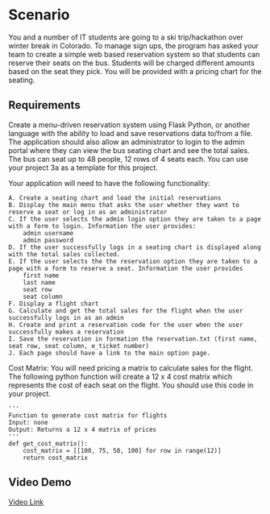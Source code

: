 # Scenario

You and a number of IT students are going to a ski trip/hackathon over winter break in Colorado. To manage sign ups, the program has asked your team to create a simple web based reservation system so that students can reserve their seats on the bus. Students will be charged different amounts based on the seat they pick. You will be provided with a pricing chart for the seating.

## Requirements

Create a menu-driven reservation system using Flask Python, or another language with the ability to load and save reservations data to/from a file. The application should also allow an administrator to login to the admin portal where they can view the bus seating chart and see the total sales. The bus can seat up to 48 people, 12 rows of 4 seats each. You can use your project 3a as a template for this project.

Your application will need to have the following functionality:

    A. Create a seating chart and load the initial reservations
    B. Display the main menu that asks the user whether they want to reserve a seat or log in as an administrator
    C. If the user selects the admin login option they are taken to a page with a form to login. Information the user provides:
        admin username
        admin password
    D. If the user successfully logs in a seating chart is displayed along with the total sales collected.
    E. If the user selects the the reservation option they are taken to a page with a form to reserve a seat. Information the user provides
        first name
        last name
        seat row
        seat column
    F. Display a flight chart
    G. Calculate and get the total sales for the flight when the user successfully logs in as an admin
    H. Create and print a reservation code for the user when the user successfully makes a reservation
    I. Save the reservation in formation the reservation.txt (first name, seat row, seat column, e_ticket number)
    J. Each page should have a link to the main option page.

Cost Matrix: You will need pricing a matrix to calculate sales for the flight. The following python function will create a 12 x 4 cost matrix which represents the cost of each seat on the flight. You should use this code in your project.

```
'''
Function to generate cost matrix for flights
Input: none
Output: Returns a 12 x 4 matrix of prices
'''
def get_cost_matrix():
    cost_matrix = [[100, 75, 50, 100] for row in range(12)]
    return cost_matrix
```

## Video Demo
[Video Link](https://umsystem.hosted.panopto.com/Panopto/Pages/Viewer.aspx?id=b2777155-fdf0-4a8f-8708-afee001c1cf1)
